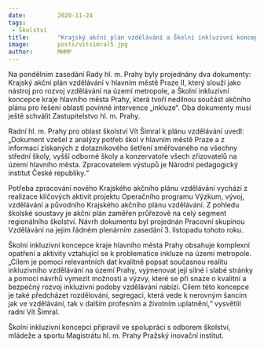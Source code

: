 ```yaml
---
date:         2020-11-24
tags:         
 - Školství
title:        "Krajský akční plán vzdělávání a Školní inkluzivní koncepce dostaly od radních zelenou"
image: 	      posts/vitsimral5.jpg
author:       MHMP
---
```


Na pondělním zasedání Rady hl. m. Prahy byly projednány dva dokumenty: Krajský akční plán vzdělávání v hlavním městě Praze II, který slouží jako nástroj pro rozvoj vzdělávání na území metropole, a Školní inkluzivní koncepce kraje hlavního města Prahy, která tvoří nedílnou součást akčního plánu pro řešení oblasti povinné intervence „inkluze“. Oba dokumenty musí ještě schválit Zastupitelstvo hl. m. Prahy.

Radní hl. m. Prahy pro oblast školství Vít Šimral k plánu vzdělávání uvedl: „Dokument vzešel z analýzy potřeb škol v hlavním městě Praze a z informací získaných z dotazníkového šetření směřovaného na všechny střední školy, vyšší odborné školy a konzervatoře všech zřizovatelů na území hlavního města. Zpracovatelem výstupů je Národní pedagogický institut České republiky.“

Potřeba zpracování nového Krajského akčního plánu vzdělávání vychází z realizace klíčových aktivit projektu Operačního programu Výzkum, vývoj, vzdělávání a původního Krajského akčního plánu vzdělávání. Z pohledu školské soustavy je akční plán zaměřen průřezově na celý segment regionálního školství. Návrh dokumentu byl projednán Pracovní skupinou Vzdělávání na jejím řádném plenárním zasedání 3. listopadu tohoto roku.

Školní inkluzivní koncepce kraje hlavního města Prahy obsahuje komplexní opatření a aktivity vztahující se k problematice inkluze na území metropole. „Cílem je pomocí relevantních dat kvalitně popsat současnou realitu inkluzivního vzdělávání na území Prahy, vyjmenovat její silné i slabé stránky a pomocí návrhů vymezit možnosti a výzvy, které se při snaze o kvalitní a bezpečný rozvoj inkluzivní podoby vzdělávání nabízí. Cílem této koncepce je také předcházet rozdělování, segregaci, která vede k nerovným šancím jak ve vzdělávání, tak v dalším profesním a životním uplatnění,“ vysvětlil radní Vít Šimral.

Školní inkluzivní koncepci připravil ve spolupráci s odborem školství, mládeže a sportu Magistrátu hl. m. Prahy Pražský inovační institut.

